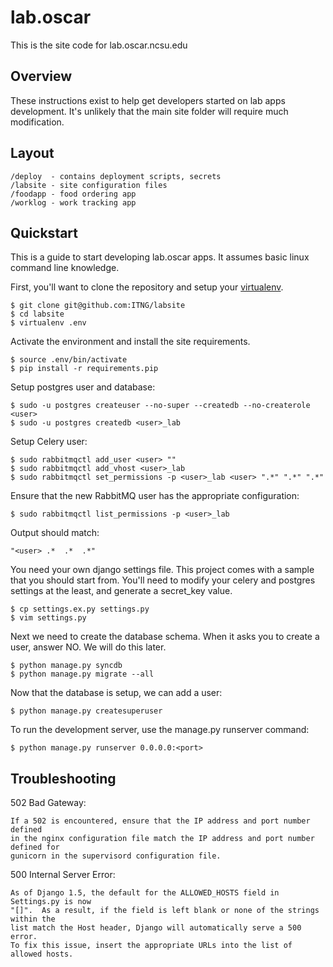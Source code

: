 # lab.oscar #

This is the site code for lab.oscar.ncsu.edu


## Overview ##

These instructions exist to help get developers started on lab apps
development. It's unlikely that the main site folder will require much modification.

## Layout ##

    /deploy  - contains deployment scripts, secrets
    /labsite - site configuration files
    /foodapp - food ordering app
    /worklog - work tracking app


## Quickstart ##

This is a guide to start developing lab.oscar apps. It assumes basic linux command line knowledge.

First, you'll want to clone the repository and setup your
[virtualenv](http://www.virtualenv.org/en/latest/). 

    $ git clone git@github.com:ITNG/labsite
    $ cd labsite
    $ virtualenv .env

Activate the environment and install the site requirements. 

    $ source .env/bin/activate
    $ pip install -r requirements.pip

Setup postgres user and database:

    $ sudo -u postgres createuser --no-super --createdb --no-createrole <user>
    $ sudo -u postgres createdb <user>_lab

Setup Celery user:

    $ sudo rabbitmqctl add_user <user> ""
    $ sudo rabbitmqctl add_vhost <user>_lab
    $ sudo rabbitmqctl set_permissions -p <user>_lab <user> ".*" ".*" ".*"

Ensure that the new RabbitMQ user has the appropriate configuration:

    $ sudo rabbitmqctl list_permissions -p <user>_lab

Output should match:

    "<user>	.*	.*	.*"

You need your own django settings file.  This project comes with a sample that
you should start from.  You'll need to modify your celery and postgres settings
at the least, and generate a secret_key value.

    $ cp settings.ex.py settings.py
    $ vim settings.py

Next we need to create the database schema. When it asks you to create a user,
answer NO.  We will do this later.

    $ python manage.py syncdb
    $ python manage.py migrate --all

Now that the database is setup, we can add a user:

    $ python manage.py createsuperuser

To run the development server, use the manage.py runserver command:

    $ python manage.py runserver 0.0.0.0:<port>


## Troubleshooting ##

502 Bad Gateway:

    If a 502 is encountered, ensure that the IP address and port number defined
    in the nginx configuration file match the IP address and port number defined for
    gunicorn in the supervisord configuration file.

500 Internal Server Error:

    As of Django 1.5, the default for the ALLOWED_HOSTS field in Settings.py is now
    "[]".  As a result, if the field is left blank or none of the strings within the
    list match the Host header, Django will automatically serve a 500 error.
    To fix this issue, insert the appropriate URLs into the list of allowed hosts. 

